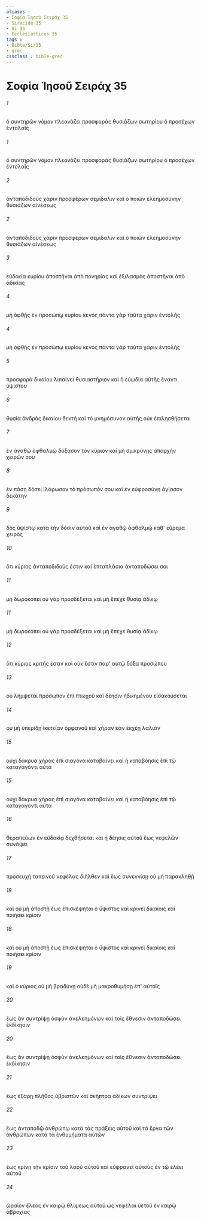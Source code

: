 ```yaml
---
aliases : 
- Σοφία Ἰησοῦ Σειράχ 35
- Siracide 35
- Si 35
- Ecclesiasticus 35
tags : 
- Bible/Si/35
- grec
cssclass : bible-grec
---
```


# Σοφία Ἰησοῦ Σειράχ 35

###### 1
ὁ συντηρῶν νόμον πλεονάζει προσφοράς θυσιάζων σωτηρίου ὁ προσέχων ἐντολαῖς
###### 1
ὁ συντηρῶν νόμον πλεονάζει προσφοράς θυσιάζων σωτηρίου ὁ προσέχων ἐντολαῖς
###### 2
ἀνταποδιδοὺς χάριν προσφέρων σεμίδαλιν καὶ ὁ ποιῶν ἐλεημοσύνην θυσιάζων αἰνέσεως
###### 2
ἀνταποδιδοὺς χάριν προσφέρων σεμίδαλιν καὶ ὁ ποιῶν ἐλεημοσύνην θυσιάζων αἰνέσεως
###### 3
εὐδοκία κυρίου ἀποστῆναι ἀπὸ πονηρίας καὶ ἐξιλασμὸς ἀποστῆναι ἀπὸ ἀδικίας
###### 4
μὴ ὀφθῇς ἐν προσώπῳ κυρίου κενός πάντα γὰρ ταῦτα χάριν ἐντολῆς
###### 4
μὴ ὀφθῇς ἐν προσώπῳ κυρίου κενός πάντα γὰρ ταῦτα χάριν ἐντολῆς
###### 5
προσφορὰ δικαίου λιπαίνει θυσιαστήριον καὶ ἡ εὐωδία αὐτῆς ἔναντι ὑψίστου
###### 6
θυσία ἀνδρὸς δικαίου δεκτή καὶ τὸ μνημόσυνον αὐτῆς οὐκ ἐπιλησθήσεται
###### 7
ἐν ἀγαθῷ ὀφθαλμῷ δόξασον τὸν κύριον καὶ μὴ σμικρύνῃς ἀπαρχὴν χειρῶν σου
###### 8
ἐν πάσῃ δόσει ἱλάρωσον τὸ πρόσωπόν σου καὶ ἐν εὐφροσύνῃ ἁγίασον δεκάτην
###### 9
δὸς ὑψίστῳ κατὰ τὴν δόσιν αὐτοῦ καὶ ἐν ἀγαθῷ ὀφθαλμῷ καθ' εὕρεμα χειρός
###### 10
ὅτι κύριος ἀνταποδιδούς ἐστιν καὶ ἑπταπλάσια ἀνταποδώσει σοι
###### 11
μὴ δωροκόπει οὐ γὰρ προσδέξεται καὶ μὴ ἔπεχε θυσίᾳ ἀδίκῳ
###### 11
μὴ δωροκόπει οὐ γὰρ προσδέξεται καὶ μὴ ἔπεχε θυσίᾳ ἀδίκῳ
###### 12
ὅτι κύριος κριτής ἐστιν καὶ οὐκ ἔστιν παρ' αὐτῷ δόξα προσώπου
###### 13
οὐ λήμψεται πρόσωπον ἐπὶ πτωχοῦ καὶ δέησιν ἠδικημένου εἰσακούσεται
###### 14
οὐ μὴ ὑπερίδῃ ἱκετείαν ὀρφανοῦ καὶ χήραν ἐὰν ἐκχέῃ λαλιάν
###### 15
οὐχὶ δάκρυα χήρας ἐπὶ σιαγόνα καταβαίνει καὶ ἡ καταβόησις ἐπὶ τῷ καταγαγόντι αὐτά
###### 15
οὐχὶ δάκρυα χήρας ἐπὶ σιαγόνα καταβαίνει καὶ ἡ καταβόησις ἐπὶ τῷ καταγαγόντι αὐτά
###### 16
θεραπεύων ἐν εὐδοκίᾳ δεχθήσεται καὶ ἡ δέησις αὐτοῦ ἕως νεφελῶν συνάψει
###### 17
προσευχὴ ταπεινοῦ νεφέλας διῆλθεν καὶ ἕως συνεγγίσῃ οὐ μὴ παρακληθῇ
###### 18
καὶ οὐ μὴ ἀποστῇ ἕως ἐπισκέψηται ὁ ὕψιστος καὶ κρινεῖ δικαίοις καὶ ποιήσει κρίσιν
###### 18
καὶ οὐ μὴ ἀποστῇ ἕως ἐπισκέψηται ὁ ὕψιστος καὶ κρινεῖ δικαίοις καὶ ποιήσει κρίσιν
###### 19
καὶ ὁ κύριος οὐ μὴ βραδύνῃ οὐδὲ μὴ μακροθυμήσῃ ἐπ' αὐτοῖς
###### 20
ἕως ἂν συντρίψῃ ὀσφὺν ἀνελεημόνων καὶ τοῖς ἔθνεσιν ἀνταποδώσει ἐκδίκησιν
###### 20
ἕως ἂν συντρίψῃ ὀσφὺν ἀνελεημόνων καὶ τοῖς ἔθνεσιν ἀνταποδώσει ἐκδίκησιν
###### 21
ἕως ἐξάρῃ πλῆθος ὑβριστῶν καὶ σκῆπτρα ἀδίκων συντρίψει
###### 22
ἕως ἀνταποδῷ ἀνθρώπῳ κατὰ τὰς πράξεις αὐτοῦ καὶ τὰ ἔργα τῶν ἀνθρώπων κατὰ τὰ ἐνθυμήματα αὐτῶν
###### 23
ἕως κρίνῃ τὴν κρίσιν τοῦ λαοῦ αὐτοῦ καὶ εὐφρανεῖ αὐτοὺς ἐν τῷ ἐλέει αὐτοῦ
###### 24
ὡραῖον ἔλεος ἐν καιρῷ θλίψεως αὐτοῦ ὡς νεφέλαι ὑετοῦ ἐν καιρῷ ἀβροχίας
